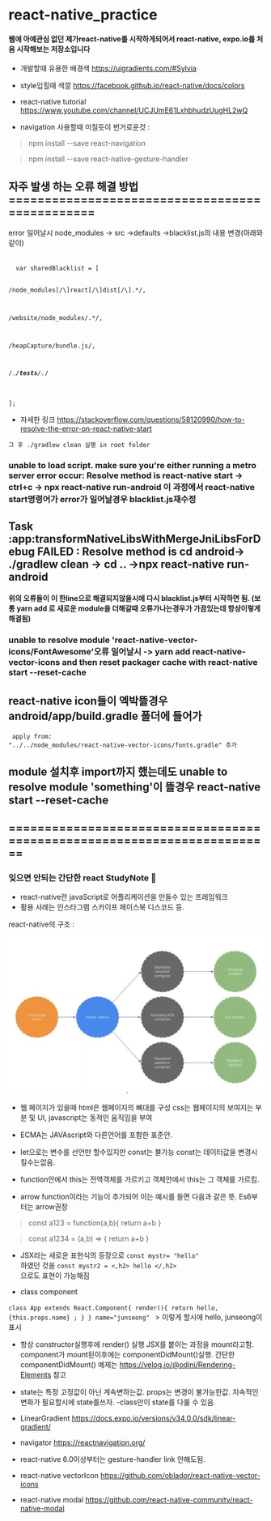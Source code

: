 # react-native_practice
#### 웹에 아예관심 없던 제가react-native를 시작하게되어서  react-native, expo.io를  처음 시작해보는 저장소입니다 
- 개발할때 유용한 배경색 https://uigradients.com/#Sylvia
- style입힐때 색깔 https://facebook.github.io/react-native/docs/colors
- react-native tutorial https://www.youtube.com/channel/UCJUmE61LxhbhudzUugHL2wQ

- navigation 사용할때 미칠듯이 번거로운것 : 
>  npm install --save react-navigation

>  npm install --save react-native-gesture-handler


## 자주 발생 하는 오류 해결 방법===============================================

error 일어날시 node_modules -> src ->defaults ->blacklist.js의 내용  변경(아래와 같이)



<code>
  var sharedBlacklist = [

  /node_modules[\/\\]react[\/\\]dist[\/\\].*/,

  /website\/node_modules\/.*/,

  /heapCapture\/bundle\.js/,

  /.*\/__tests__\/.*/
  
];
</code>

- 자세한 링크 https://stackoverflow.com/questions/58120990/how-to-resolve-the-error-on-react-native-start

<code>그 후 ./gradlew clean 실행 in root folder </code> 

### unable to load script. make sure you're either running a metro server error occur: Resolve method is react-native start -> ctrl+c -> npx react-native run-android 이 과정에서 react-native start명령어가 error가 일어날경우 blacklist.js재수정   

## Task :app:transformNativeLibsWithMergeJniLibsForDebug FAILED : Resolve method is    cd android-> ./gradlew clean -> cd .. ->npx react-native run- android  

#### 위의 오류들이 이 한line으로 해결되지않을시에 다시 blacklist.js부터 시작하면 됨. (보통 yarn add 로 새로운 module을 더해갈때 오류가나는경우가 가끔있는데 항상이렇게 해결됨)

### unable to resolve module 'react-native-vector-icons/FontAwesome'오류 일어날시 -> yarn add react-native-vector-icons and then reset packager cache with react-native start --reset-cache


## react-native icon들이 엑박뜰경우  android/app/build.gradle 폴더에 들어가 
 <code> apply from: "../../node_modules/react-native-vector-icons/fonts.gradle"   추가 </code>

## module 설치후 import까지 했는데도 unable to resolve module 'something'이 뜰경우 react-native start --reset-cache

##  ========================================================================

### 잊으면 안되는 간단한 react StudyNote 📖
- react-native란 javaScript로 어플리케이션을 만들수 있는 프레임워크
- 활용 사례는 인스타그램 스카이프 페이스북 디스코드 등.

react-native의 구조 :

![react](./rimg.JPG)

- 웹 페이지가 있을때 html은 웹페이지의 뼈대를 구성 css는 웹페이지의 보여지는 부분 및 UI, javascript는 동적인 움직임을 부여 

- ECMA는 JAVAscript와 다른언어를 포함한 표준안.
- let으로는 변수를 선언만 할수있지만 const는 불가능 const는 데이터값을 변경시킬수는없음.
- function안에서 this는 전역객체를 가르키고 객체안에서 this는 그 객체를 가르킴.
- arrow function이라는 기능이 추가되어 이는 예시를 들면 다음과 같은 뜻. Es6부터는 arrow권장

> const a123 = function(a,b){
  return a+b
}

> const a1234 = (a,b) => {
  return a+b 
}

- JSX라는 새로운 표현식의 등장으로 
 <code>const mystr= "hello"  </code> 하였던 것을
<code>const mystr2 = <,h2> hello </,h2> </code>으로도 표현이 가능해짐 

- class component 

<code>class App extends React.Component{
  render(){
    return  hello, {this.props.name} ;
  }
} 
name="junseong"
</code>  > 이렇게 할시에 hello, junseong이 표시 

- 항상 constructor실행후에 render() 실행 JSX를 붙이는 과정을 mount라고함. component가 mount된이후에는 componentDidMount()실행. 간단한 componentDidMount() 예제는 https://velog.io/@odini/Rendering-Elements 참고

- state는 특정 고정값이 아닌 계속변하는값. props는 변경이 불가능한값. 지속적인 변화가 필요할시에 state를쓰자.
-class만이 state를 다룰 수 있음.
- LinearGradient https://docs.expo.io/versions/v34.0.0/sdk/linear-gradient/


- navigator https://reactnavigation.org/
- react-native 6.0이상부터는 gesture-handler link 안해도됨.
-  react-native vectorIcon https://github.com/oblador/react-native-vector-icons
- react-native modal https://github.com/react-native-community/react-native-modal




